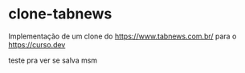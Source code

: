 # clone-tabnews

Implementação de um clone do https://www.tabnews.com.br/ para o https://curso.dev

teste pra ver se salva msm
